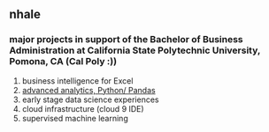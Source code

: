 ## nhale
### major projects in support of the Bachelor of Business Administration at California State Polytechnic University, Pomona, CA (Cal Poly :))
1) business intelligence for Excel
2) [advanced analytics, Python/ Pandas](https://github.com/pnle99/nhale/blob/main/Copy_of_Project_5_6%2C_warmup_3100_ulta_quartiles.ipynb)
4) early stage data science experiences
5) cloud infrastructure (cloud 9 IDE)
6) supervised machine learning  
